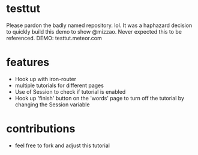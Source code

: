 testtut
====
Please pardon the badly named repository. lol. It was a haphazard decision to quickly build this demo to show @mizzao. Never expected this to be referenced. DEMO: testtut.meteor.com


features
====
* Hook up with iron-router
* multiple tutorials for different pages
* Use of Session to check if tutorial is enabled
* Hook up 'finish' button on the 'words' page to turn off the tutorial by changing the Session variable

contributions
====
* feel free to fork and adjust this tutorial